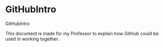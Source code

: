 # GitHubIntro
GitHubIntro

This document is made for my Professor to explain how GitHub could be used in working together. 